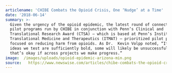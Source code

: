 ```yaml
---
articlename: 'CHIBE Combats the Opioid Crisis, One ‘Nudge’ at a Time'
date: '2018-06-14'
summary: >-
  Given the urgency of the opioid epidemic, the latest round of connected health
  pilot programs run by CHIBE in conjunction with Penn’s Clinical and
  Translational Research Award (CTSA) – which is based at Penn’s Institute for
  Translational Medicine and Therapeutics (ITMAT) – prioritized pilot projects
  focused on reducing harm from opioids. As Dr.  Kevin Volpp noted, “If the
  ideas we test are sufficiently bold, some will likely be unsuccessful, but
  that’s okay if across projects we make progress.”
image:  /images/uploads/opioid-epidemic-arizona-min.png
source:   https://www.newswise.com/articles/chibe-combats-the-opioid-crisis,-one-%E2%80%98nudge%E2%80%99-at-a-time
---
```


